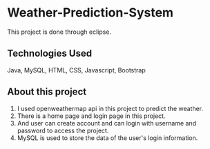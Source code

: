 # Weather-Prediction-System

This project is done through eclipse.

Technologies Used
-----------------
Java, MySQL, HTML, CSS, Javascript, Bootstrap

About this project
------------------
1) I used openweathermap api in this project to predict the weather.
2) There is a home page and login page in this project.
3) And user can create account and can login with username and password to access the project.
4) MySQL is used to store the data of the user's login information.
